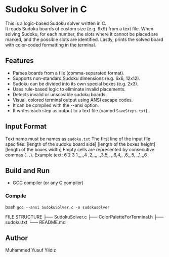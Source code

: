 # Sudoku Solver in C

This is a logic-based Sudoku solver written in C.  
It reads Sudoku boards of custom size (e.g. 9x9) from a text file.
When solving Sudoku, for each number, the slots where it cannot be placed are marked, and the possible slots are identified.
Lastly, prints the solved board with color-coded formatting in the terminal.

## Features

- Parses boards from a file (comma-separated format).
- Supports non-standard Sudoku dimensions (e.g. 6x6, 12x12).
- Sudoku can be divided into its own special boxes (e.g. 2x3).
- Uses rule-based logic to eliminate invalid placements.
- Detects invalid or unsolvable sudoku boards.
- Visual, colored terminal output using ANSI escape codes.
- It can be compiled with the --ansi option.
- It writes each step as output to a text file (named `SaveSteps.txt`).

## Input Format

Text name must be names as `sudoku.txt`
The first line of the input file specifies:
[length of the sudoku board side] [length of the boxes height] [length of the boxes width]
Empty cells are represented by consecutive commas (`,,`).
Example text:
  6 2 3
  1,,,,,4
  ,2,,,,
  ,,3,5,,
  ,,6,4,,
  ,6,,,5,
  ,,1,,,6

## Build and Run

- GCC compiler (or any C compiler)

### Compile

bash
`gcc --ansi SudokuSolver.c -o sudokusolver`

FILE STRUCTURE
├── SudokuSolver.c
├── ColorPaletteForTerminal.h
├── sudoku.txt
└── README.md

## Author
Muhammed Yusuf Yıldız
